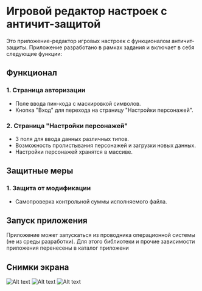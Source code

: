 # Игровой редактор настроек с античит-защитой

Это приложение-редактор игровых настроек с функционалом античит-защиты. Приложение разработано в рамках задания и включает в себя следующие функции:

## Функционал

### 1. Страница авторизации
- Поле ввода пин-кода с маскировкой символов.
- Кнопка "Вход" для перехода на страницу "Настройки персонажей".
  
### 2. Страница "Настройки персонажей"
- 3 поля для ввода данных различных типов.
- Возможность пролистывания персонажей и загрузки новых данных.
- Настройки персонажей хранятся в массиве.

## Защитные меры


### 1. Защита от модификации
- Самопроверка контрольной суммы исполняемого файла.


## Запуск приложения

Приложение может запускаться из проводника операционной 
системы (не из среды разработки). Для этого библиотеки и 
прочие зависимости приложения перенесены в каталог 
приложени

## Снимки экрана
![Alt text](https://sun9-61.userapi.com/impg/vJ6aEnSnhZx62cDD_c3_trn8haJSFZRkMiusGg/979ABWXFI3A.jpg?size=501x407&quality=96&sign=c20fdc822b85726b9dac8ba08696ca69&type=album)
![Alt text](https://sun9-48.userapi.com/impg/qYErlihiQI-L6dUPGXZpQfsoLNwgHv2wNAiMlw/mdaJwAu1CL0.jpg?size=499x405&quality=96&sign=efa71db8cdd6bc314fa68dd7853934d0&type=album)
![Alt text](https://sun9-10.userapi.com/impg/-CLG0rifboeujRiamk3gLIA-KdGFx_royqSK1Q/J7t_YNDk0HA.jpg?size=500x403&quality=96&sign=3acd4dbacf05ec99521d5b203bdce3eb&type=album)

